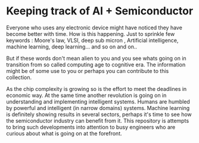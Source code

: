 # Keeping track of AI + Semiconductor

Everyone who uses any electronic device might have noticed they have become better with time. How is this happening. Just to sprinkle few keywords : Moore's law, VLSI, deep sub micron , Artificial intelligence, machine learning, deep learning... and so on and on..

But if these words don't mean alien to you and you see whats going on in transition from so called computing age to cognitive era. The information might be of some use to you or perhaps you can contribute to this collection.

As the chip complexity is growing so is the effort to meet the deadlines in economic way. At the same time another revolution is going on in understanding and implementing intelligent systems. Humans are humbled by powerful and intelligent (in narrow domains) systems. Machine learning is definitely showing results in several sectors, perhaps it's time to see how the semiconductor industry can benefit from it. This repository is attempts to bring such developments into attention to busy engineers who are curious about what is going on at the forefront.

